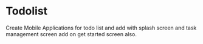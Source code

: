 # Todolist
Create Mobile Applications for todo list and add with splash screen and task management screen add on get started screen also.
